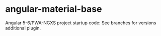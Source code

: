 # angular-material-base
Angular 5-6/PWA-NGXS project startup code: See branches for versions additional plugin.
